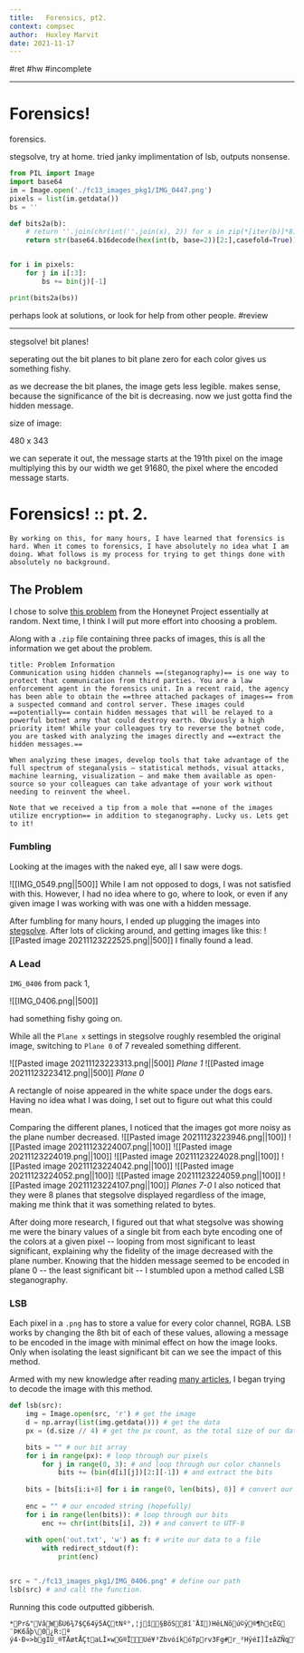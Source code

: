 ```yaml
---
title:   Forensics, pt2.
context: compsec
author:  Huxley Marvit
date: 2021-11-17
---
```


#ret  #hw  #incomplete

***

# Forensics!
forensics. 

stegsolve, try at home.
tried janky implimentation of lsb, outputs nonsense.
```py
from PIL import Image
import base64
im = Image.open('./fc13_images_pkg1/IMG_0447.png')
pixels = list(im.getdata())
bs = ''

def bits2a(b):
    # return ''.join(chr(int(''.join(x), 2)) for x in zip(*[iter(b)]*8))
    return str(base64.b16decode(hex(int(b, base=2))[2:],casefold=True))[2:-1]


for i in pixels:
    for j in i[:3]:
        bs += bin(j)[-1]

print(bits2a(bs))

```

perhaps look at solutions, or look for help from other people.
#review



***

stegsolve! bit planes!

seperating out the bit planes to bit plane zero for each color gives us something fishy.

as we decrease the bit planes, the image gets less legible. makes sense, because the significance of the bit is decreasing.
now we just gotta find the hidden message.



size of image:

480 x 343

we can seperate it out, the message starts at the 191th pixel on the image
multiplying this by our width we get 91680, the pixel where the encoded message starts.

# Forensics! :: pt. 2.

```ad-note
By working on this, for many hours, I have learned that forensics is hard. When it comes to forensics, I have absolutely no idea what I am doing. What follows is my process for trying to get things done with absolutely no background.
```

## The Problem
I chose to solve [this problem](https://www.honeynet.org/challenges/forensic-challenge-13-a-message-in-a-picture/) from the Honeynet Project essentially at random. Next time, I think I will put more effort into choosing a problem.

Along with a `.zip` file containing three packs of images, this is all the information we get about the problem.

```ad-abstract
title: Problem Information
Communication using hidden channels ==(steganography)== is one way to protect that communication from third parties. You are a law enforcement agent in the forensics unit. In a recent raid, the agency has been able to obtain the ==three attached packages of images== from a suspected command and control server. These images could ==potentially== contain hidden messages that will be relayed to a powerful botnet army that could destroy earth. Obviously a high priority item! While your colleagues try to reverse the botnet code, you are tasked with analyzing the images directly and ==extract the hidden messages.==

When analyzing these images, develop tools that take advantage of the full spectrum of steganalysis – statistical methods, visual attacks, machine learning, visualization – and make them available as open-source so your colleagues can take advantage of your work without needing to reinvent the wheel.

Note that we received a tip from a mole that ==none of the images utilize encryption== in addition to steganography. Lucky us. Lets get to it!
```

### Fumbling
Looking at the images with the naked eye, all I saw were dogs.

![[IMG_0549.png||500]]
While I am not opposed to dogs, I was not satisfied with this. However, I had no idea where to go, where to look, or even if any given image I was working with was one with a hidden message.

After fumbling for many hours, I ended up plugging the images into [stegsolve](https://github.com/zardus/ctf-tools/tree/master/stegsolve). After lots of clicking around, and getting images like this:
![[Pasted image 20211123222525.png||500]]
 I finally found a lead.

### A Lead

`IMG_0406` from pack 1, 

![[IMG_0406.png||500]]

had something fishy going on.

While all the `Plane x` settings in stegsolve roughly resembled the original image, switching to `Plane 0` of 7 revealed something different.

![[Pasted image 20211123223313.png||500]] 
*Plane 1*
![[Pasted image 20211123223412.png||500]]
*Plane 0*

A rectangle of noise appeared in the white space under the dogs ears. Having no idea what I was doing, I set out to figure out what this could mean.

Comparing the different planes, I noticed that the images got more noisy as the plane number decreased.
![[Pasted image 20211123223946.png||100]] ![[Pasted image 20211123224007.png||100]] ![[Pasted image 20211123224019.png||100]] ![[Pasted image 20211123224028.png||100]] ![[Pasted image 20211123224042.png||100]] ![[Pasted image 20211123224052.png||100]] ![[Pasted image 20211123224059.png||100]] ![[Pasted image 20211123224107.png||100]]
*Planes 7-0*
I also noticed that they were 8 planes that stegsolve displayed regardless of the image, making me think that it was something related to bytes.

After doing more research, I figured out that what stegsolve was showing me were the binary values of a single bit from each byte encoding one of the colors at a given pixel -- looping from most significant to least significant, explaining why the fidelity of the image decreased with the plane number. Knowing that the hidden message seemed to be encoded in plane 0 -- the least significant bit -- I stumbled upon a method called LSB steganography.

### LSB

Each pixel in a `.png` has to store a value for every color channel, RGBA. LSB works by changing the 8th bit of each of these values, allowing a message to be encoded in the image with minimal effect on how the image looks. Only when isolating the least significant bit can we see the impact of this method.

Armed with my new knowledge after reading [many articles](https://medium.com/swlh/lsb-image-steganography-using-python-2bbbee2c69a2), I began trying to decode the image with this method.


```py
def lsb(src):
    img = Image.open(src, 'r') # get the image
    d = np.array(list(img.getdata())) # get the data
    px = (d.size // 4) # get the px count, as the total size of our data array over 4 for RBGA

    bits = "" # our bit array
    for i in range(px): # loop through our pixels
        for j in range(0, 3): # and loop through our color channels
            bits += (bin(d[i][j])[2:][-1]) # and extract the bits
			
    bits = [bits[i:i+8] for i in range(0, len(bits), 8)] # convert our string into an array
	
    enc = "" # our encoded string (hopefully)
    for i in range(len(bits)): # loop through our bits
        enc += chr(int(bits[i], 2)) # and convert to UTF-8
		
	with open('out.txt', 'w') as f: # write our data to a file
        with redirect_stdout(f):
            print(enc)


src = "./fc13_images_pkg1/IMG_0406.png" # define our path
lsb(src) # and call the function.
```
Running this code outputted gibberish.
```
*Pr&"VâWßU6¾7$Ç64ÿ5ÂÇtNº°,¦jî§BõS8î¯ÅI)HêLNõú©ÿ®¶h¢Ë­G ¨ÞK6åþ\0¿R:ª ý4·Ð«>bgIÙ_®TÄøtÅÇtaLÌ×wG®ÏUé¥³ZbvóíkóTprv3Fg#r_²HÿéI]Î±âZÑq^íÍqïÂÙ\
```



















